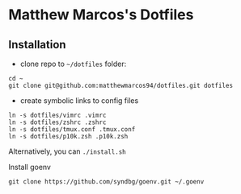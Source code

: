 # Matthew Marcos's Dotfiles
## Installation

* clone repo to `~/dotfiles` folder:

```
cd ~
git clone git@github.com:matthewmarcos94/dotfiles.git dotfiles
```

* create symbolic links to config files

```
ln -s dotfiles/vimrc .vimrc
ln -s dotfiles/zshrc .zshrc
ln -s dotfiles/tmux.conf .tmux.conf
ln -s dotfiles/p10k.zsh .p10k.zsh
```

Alternatively, you can `./install.sh`

Install goenv
```
git clone https://github.com/syndbg/goenv.git ~/.goenv
```
